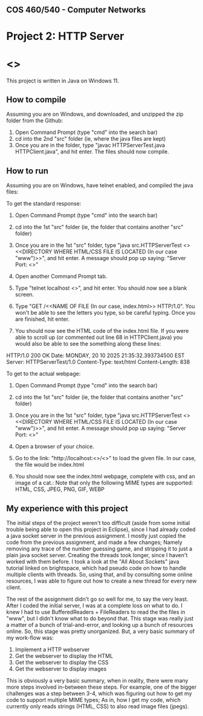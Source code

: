 ## COS 460/540 - Computer Networks
# Project 2: HTTP Server

# <<Rise Akizaki>>

This project is written in Java on Windows 11.

## How to compile
Assuming you are on Windows, and downloaded, and unzipped the zip folder from the Github:

1. Open Command Prompt (type "cmd" into the search bar)
2. cd into the 2nd "src" folder (ie, where the java files are kept)
3. Once you are in the folder, type "javac HTTPServerTest.java HTTPClient.java", and hit enter. 
The files should now compile.

## How to run

Assuming you are on Windows, have telnet enabled, and compiled the java files:

To get the standard response:

1. Open Command Prompt (type "cmd" into the search bar)
2. cd into the 1st "src" folder (ie, the folder that contains another "src" folder)
3. Once you are in the 1st "src" folder, type "java src.HTTPServerTest <<CHOICE OF PORT NUMBER>> <<DIRECTORY WHERE HTML/CSS FILE IS LOCATED (In our case "www")>>", and hit enter.
A message should pop up saying: "Server Port: <<CHOICE OF PORT NUMBER>>"

4. Open another Command Prompt tab.
5. Type "telnet localhost <<PORT NUMBER>>", and hit enter. You should now see a blank screen. 
6. Type "GET /<<NAME OF FILE (In our case, index.html>> HTTP/1.0". You won't be able to see the letters you type, so be careful typing. Once you
are finished, hit enter.
7. You should now see the HTML code of the index.html file. If you were able to scroll up (or commented out line 68 in HTTPClient.java)
you would also be able to see the something along these lines:

HTTP/1.0 200 OK
Date: MONDAY, 20 10 2025 21:35:32.393734500 EST
Server: HTTPServerTest/1.0
Content-Type: text/html
Content-Length: 838

To get to the actual webpage:

1. Open Command Prompt (type "cmd" into the search bar)
2. cd into the 1st "src" folder (ie, the folder that contains another "src" folder)
3. Once you are in the 1st "src" folder, type "java src.HTTPServerTest <<CHOICE OF PORT NUMBER>> <<DIRECTORY WHERE HTML/CSS FILE IS LOCATED (In our case "www")>>", and hit enter.
A message should pop up saying: "Server Port: <<CHOICE OF PORT NUMBER>>"

4. Open a browser of your choice.
5. Go to the link: "http://localhost:<<PORT NUMBER>>/<<FILE NAME>>" to load the given file. In our case, the file would be index.html
6. You should now see the index.html webpage, complete with css, and an image of a cat.:
Note that only the following MIME types are supported: HTML, CSS, JPEG, PNG, GIF, WEBP

## My experience with this project

The initial steps of the project weren't too difficult (aside from some initial trouble being able to open this project in Eclipse), since I had already coded a java socket server in the previous assignment. I mostly just copied the code from the previous assignment, and made a few changes; Namely removing any trace of the number guessing game, and stripping it to just a plain java socket server. Creating the threads took longer, since I haven't worked with them before. I took a look at the "All About Sockets" java tutorial linked on brightspace, which had pseudo code on how to handle multiple clients with threads. So, using that, and by consulting some online resources, I was able to figure out how to create a new thread for every new client. 

The rest of the assignment didn't go so well for me, to say the very least. After I coded the initial server, I was at a complete loss on what to do. I knew I had to use BufferedReaders + FileReaders to read the the files in "www", but I didn't know what to do beyond that. This stage was really just a matter of a bunch of trial-and-error, and looking up a bunch of resources online. So, this stage was pretty unorganized. But, a very basic summary of my work-flow was:

1. Implement a HTTP webserver
2. Get the webserver to display the HTML
3. Get the webserver to display the CSS
4. Get the webserver to display images

This is obviously a very basic summary, when in reality, there were many more steps involved in-between these steps. For example, one of the bigger challenges was a step between 3-4, which was figuring out how to get my code to support multiple MIME types; As in, how I get my code, which currently only reads strings (HTML, CSS) to also read image files (jpegs). 
